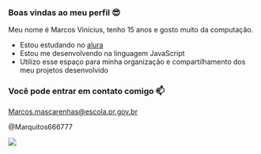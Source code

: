### Boas vindas ao meu perfil 😎

Meu nome é Marcos Vinícius, tenho 15 anos e gosto muito da computação.

- Estou estudando no [alura](https://www.alura.com.br)
-  Estou me desenvolvendo na linguagem JavaScript
- Utilizo esse espaço para minha organização e compartilhamento dos meu projetos desenvolvido

### Você pode entrar em contato comigo  :mailbox:

Marcos.mascarenhas@escola.pr.gov.br

@Marquitos666777

![](https://media.tenor.com/Tw8FiJa_KWsAAAAd/alpha-wolf.gif)
